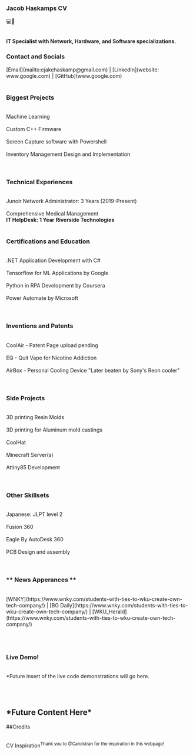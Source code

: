 ### Jacob Haskamps CV
💻🔨
<br><br>

<b> IT Specialist with Network, Hardware, and Software specializations. </b>

<h3>Contact and Socials</h3>   
[Email](mailto:ejakehaskamp@gmail.com) | [LinkedIn](website: www.google.com) | [GitHub](www.google.com)
<br><br>  

<h3>Biggest Projects</h3>
  <br>Machine Learning  </br>
  <br>Custom C++ Firmware  </br>
  <br>Screen Capture software with Powershell </br>
  <br>Inventory Management Design and Implementation  </br>
<br><br>  

<h3>Technical Experiences</h3>
  <br>Junoir Network Administrator: 3 Years (2019-Present) </br>
  <br>Comprehensive Medical Management</br>
  <b>IT HelpDesk: 1 Year</b>
  <b>Riverside Technologies</b>
<br><br>  

<h3>Certifications and Education</h3>
  <br>.NET Application Development with C# </br>
 <br> Tensorflow for ML Applications by Google  </br>
  <br>Python in RPA Development by Coursera </br>
  <br>Power Automate by Microsoft </br>
<br><br>  

<h3>Inventions and Patents</h3>
  <br>CoolAir - Patent Page upload pending </br>
  <br>EQ - Quit Vape for Nicotine Addiction </br>
 <br> AirBox - Personal Cooling Device "Later beaten by Sony's Reon cooler"  </br>
 <br><br>
 
<h3>Side Projects</h3>
 <br>3D printing Resin Molds  </br>
 <br>3D printing for Aluminum mold castings </br>
 <br>CoolHat </br>
 <br>Minecraft Server(s) </br>
 <br>Attiny85 Development</br>
<br><br>  

<h3>Other Skillsets</h3>
  <br>Japanese: JLPT level 2  </br>
  <br> Fusion 360  </br>
  <br>Eagle By AutoDesk 360  </br>
  <br>PCB Design and assembly  </br>
<br><br>  

<h3>** News Apperances **</h3>
<br>[WNKY](https://www.wnky.com/students-with-ties-to-wku-create-own-tech-company/) | [BG Daily](https://www.wnky.com/students-with-ties-to-wku-create-own-tech-company/) | [WKU_Herald](https://www.wnky.com/students-with-ties-to-wku-create-own-tech-company/)
                                                                               
<br><br>    
<h3>Live Demo!</h3>
<br>*Future insert of the live code demonstrations will go here.  </br>

<br><br>
<h2> *Future Content Here* </h2>
    
<p1>##Credits </p>
  <br>CV Inspiration<sup>Thank you to @Carolstran for the inspiration in this webpage!</sup> </br>
<br><br>
